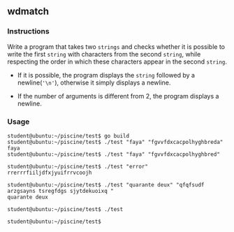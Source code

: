 ## wdmatch

### Instructions

Write a program that takes two `strings` and checks whether it is possible to write the first `string` with characters from the second `string`, while respecting the order in which these characters appear in the second `string`.

- If it is possible, the program displays the `string` followed by a newline(`'\n'`), otherwise it simply displays a newline.

- If the number of arguments is different from 2, the program displays a newline.

### Usage

```console
student@ubuntu:~/piscine/test$ go build
student@ubuntu:~/piscine/test$ ./test "faya" "fgvvfdxcacpolhyghbreda"
faya
student@ubuntu:~/piscine/test$ ./test "faya" "fgvvfdxcacpolhyghbred"

student@ubuntu:~/piscine/test$ ./test "error" rrerrrfiiljdfxjyuifrrvcoojh

student@ubuntu:~/piscine/test$ ./test "quarante deux" "qfqfsudf arzgsayns tsregfdgs sjytdekuoixq "
quarante deux

student@ubuntu:~/piscine/test$ ./test

student@ubuntu:~/piscine/test$
```
